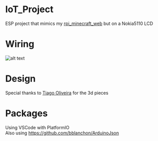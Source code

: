 # IoT_Project
ESP project that mimics my [rpi_minecraft_web](https://github.com/andreclerigo/rpi_minecraft_web) but on a Nokia5110 LCD

# Wiring
![alt text](https://i.imgur.com/g0OilhH.png)

# Design
Special thanks to [Tiago Oliveira](https://github.com/tiagooliveira95) for the 3d pieces

# Packages
Using VSCode with PlatformIO <br>
Also using https://github.com/bblanchon/ArduinoJson
